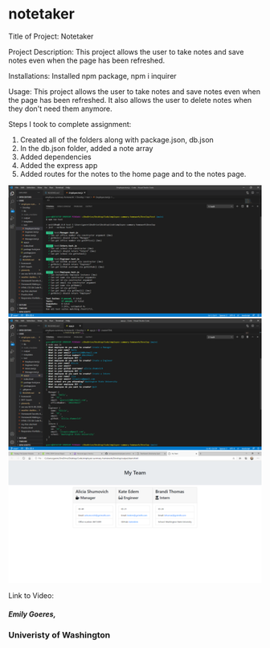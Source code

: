 # notetaker

Title of Project:
Notetaker

Project Description: This project allows the user to take notes and save notes even when the page has been refreshed.

Installations: Installed npm package, npm i inquirer

Usage: This project allows the user to take notes and save notes even when the page has been refreshed. It also allows the user to delete notes when they don't need them anymore.


Steps I took to complete assignment:
1. Created all of the folders along with package.json, db.json
2. In the db.json folder, added a note array
3. Added dependencies
4. Added the express app
5. Added routes for the notes to the home page and to the notes page.

![NoteTaker](https://github.com/emilygoeres/employee-summary-homework/blob/main/Develop/employee.PNG)
![NoteTaker](https://github.com/emilygoeres/employee-summary-homework/blob/main/Develop/employee1.PNG)
![NoteTaker](https://github.com/emilygoeres/employee-summary-homework/blob/main/Develop/employee2.PNG)


Link to Video: 

##### Emily Goeres, 
### Univeristy of Washington
